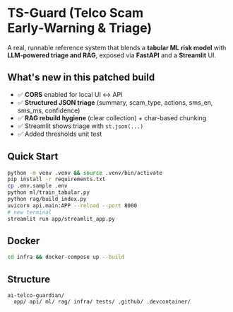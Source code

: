 
# TS-Guard (Telco Scam Early‑Warning & Triage)

A real, runnable reference system that blends a **tabular ML risk model** with **LLM‑powered triage and RAG**, exposed via **FastAPI** and a **Streamlit** UI.

## What's new in this patched build
- ✅ **CORS** enabled for local UI ↔ API
- ✅ **Structured JSON triage** (summary, scam_type, actions, sms_en, sms_ms, confidence)
- ✅ **RAG rebuild hygiene** (clear collection) + char-based chunking
- ✅ Streamlit shows triage with `st.json(...)`
- ✅ Added thresholds unit test

## Quick Start

```bash
python -m venv .venv && source .venv/bin/activate
pip install -r requirements.txt
cp .env.sample .env
python ml/train_tabular.py
python rag/build_index.py
uvicorn api.main:APP --reload --port 8000
# new terminal
streamlit run app/streamlit_app.py
```

## Docker
```bash
cd infra && docker-compose up --build
```

## Structure
```
ai-telco-guardian/
  app/ api/ ml/ rag/ infra/ tests/ .github/ .devcontainer/
```
